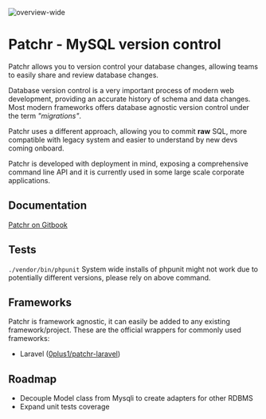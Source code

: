 ![overview-wide](https://cloud.githubusercontent.com/assets/420815/23929498/c9fccaca-097a-11e7-82c3-07df37ddc32a.jpg)


# Patchr - MySQL version control

Patchr allows you to version control your database changes, allowing teams to easily share and review database changes.

Database version control is a very important process of modern web development, providing an accurate history of schema and data changes.
Most modern frameworks offers database agnostic version control under the term *"migrations"*.

Patchr uses a different approach, allowing you to commit **raw** SQL, more compatible with legacy system and easier to understand by new devs coming onboard.

Patchr is developed with deployment in mind, exposing a comprehensive command line API and it is currently used in some large scale corporate applications.

## Documentation

[Patchr on Gitbook](https://0plus1.gitbooks.io/patchr/)

## Tests

```./vendor/bin/phpunit```
System wide installs of phpunit might not work due to potentially different versions, please rely on above command.

## Frameworks
Patchr is framework agnostic, it can easily be added to any existing framework/project. These are the official wrappers for commonly used frameworks:

* Laravel ([0plus1/patchr-laravel](https://github.com/0plus1/patchr-laravel))

## Roadmap

* Decouple Model class from Mysqli to create adapters for other RDBMS
* Expand unit tests coverage